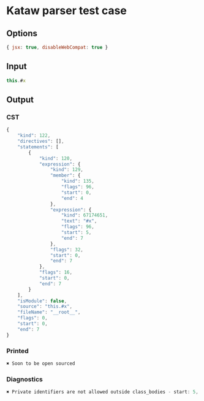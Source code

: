 # Kataw parser test case

## Options

`````js
{ jsx: true, disableWebCompat: true }
`````

## Input

`````js
this.#x
`````

## Output
### CST

```javascript
{
    "kind": 122,
    "directives": [],
    "statements": [
        {
            "kind": 120,
            "expression": {
                "kind": 129,
                "member": {
                    "kind": 135,
                    "flags": 96,
                    "start": 0,
                    "end": 4
                },
                "expression": {
                    "kind": 67174651,
                    "text": "#x",
                    "flags": 96,
                    "start": 5,
                    "end": 7
                },
                "flags": 32,
                "start": 0,
                "end": 7
            },
            "flags": 16,
            "start": 0,
            "end": 7
        }
    ],
    "isModule": false,
    "source": "this.#x",
    "fileName": "__root__",
    "flags": 0,
    "start": 0,
    "end": 7
}
```

### Printed

```javascript
✖ Soon to be open sourced
```

### Diagnostics

```javascript
✖ Private identifiers are not allowed outside class_bodies - start: 5, end: 7

```

